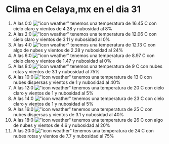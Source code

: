 # Clima en Celaya,mx en el dia 31

1. A las 0:0 !["icon weather"](http://openweathermap.org/img/w/02n.png) tenemos una temperatura de 16.45 C con cielo claro y  vientos de 4.28 y nubosidad al 8%
1. A las 2:0 !["icon weather"](http://openweathermap.org/img/w/01n.png) tenemos una temperatura de 12.06 C con cielo claro y  vientos de 3.11 y nubosidad al 0%
1. A las 4:0 !["icon weather"](http://openweathermap.org/img/w/02n.png) tenemos una temperatura de 12.13 C con algo de nubes y  vientos de 2.28 y nubosidad al 24%
1. A las 6:0 !["icon weather"](http://openweathermap.org/img/w/01n.png) tenemos una temperatura de 8.97 C con cielo claro y  vientos de 1.47 y nubosidad al 0%
1. A las 8:0 !["icon weather"](http://openweathermap.org/img/w/04d.png) tenemos una temperatura de 9 C con nubes rotas y  vientos de 3.1 y nubosidad al 75%
1. A las 10:0 !["icon weather"](http://openweathermap.org/img/w/03d.png) tenemos una temperatura de 13 C con nubes dispersas y  vientos de 1 y nubosidad al 40%
1. A las 12:0 !["icon weather"](http://openweathermap.org/img/w/02d.png) tenemos una temperatura de 20 C con cielo claro y  vientos de 1 y nubosidad al 5%
1. A las 14:0 !["icon weather"](http://openweathermap.org/img/w/02d.png) tenemos una temperatura de 23 C con cielo claro y  vientos de 1 y nubosidad al 5%
1. A las 16:0 !["icon weather"](http://openweathermap.org/img/w/03d.png) tenemos una temperatura de 25 C con nubes dispersas y  vientos de 3.1 y nubosidad al 40%
1. A las 18:0 !["icon weather"](http://openweathermap.org/img/w/02d.png) tenemos una temperatura de 26 C con algo de nubes y  vientos de 4.6 y nubosidad al 20%
1. A las 20:0 !["icon weather"](http://openweathermap.org/img/w/04n.png) tenemos una temperatura de 24 C con nubes rotas y  vientos de 7.7 y nubosidad al 75%
